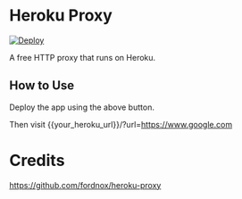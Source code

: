 # Heroku Proxy

[![Deploy](https://www.herokucdn.com/deploy/button.svg)](https://heroku.com/deploy?template=https://github.com/fordnox/heroku-proxy/tree/master)

A free HTTP proxy that runs on Heroku.

## How to Use

Deploy the app using the above button.

Then visit {{your_heroku_url}}/?url=https://www.google.com

# Credits

https://github.com/fordnox/heroku-proxy
